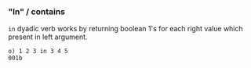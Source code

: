 ### "In" / contains

```in``` dyadic verb works by returning boolean 1's for each right value which present in left argument.

```o
o) 1 2 3 in 3 4 5
001b
```
